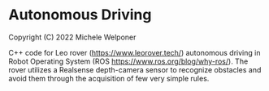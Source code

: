 Autonomous Driving
===
Copyright (C) 2022 Michele Welponer

C++ code for Leo rover (https://www.leorover.tech/) autonomous driving in Robot 
Operating System (ROS https://www.ros.org/blog/why-ros/). 
The rover utilizes a Realsense depth-camera sensor to recognize obstacles and avoid 
them through the acquisition of few very simple rules.
